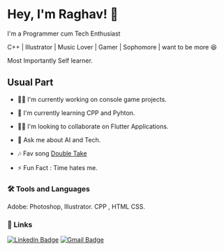 
# Hey, I'm Raghav! 👋

I'm a Programmer cum Tech Enthusiast 

C++ | Illustrator | Music Lover | Gamer | Sophomore | want to be more
😆

Most Importantly Self learner.

<!-- <img src="https://beautifulpixels.com/wp-content/uploads/2017/08/tr12082017-6.gif" width =400 align="right" /> -->
 
##  Usual Part

- 👩‍💻 I'm currently working on console game projects.

- 🧠 I'm currently learning CPP and Pyhton.

- 👯‍♀️ I'm looking to collaborate on Flutter Applications.

- 💬 Ask me about AI and Tech.
<!-- [LinkedIn](https://www.linkedin.com/in/raghav2130/) 
or [EMAIL](crown.rg7244@gmail.com) ;
 -->
 
- 🎶 Fav song 
[Double Take](https://open.spotify.com/track/47isJpIIO8m7BJEhiFhnaf?si=e0f3b11ca9dd4ac3)

- ⚡️ Fun Fact : Time hates me.


### 🛠 Tools and Languages
Adobe: Photoshop, Illustrator. CPP , HTML CSS. 

### 🔗 Links

[![Linkedin Badge](https://img.shields.io/badge/-LinkedIn-blue?style=flat-square&logo=Linkedin&logoColor=white&link=https://www.linkedin.com/in/riti2409/)](https://www.linkedin.com/in/raghav2130/)    [![Gmail Badge](https://img.shields.io/badge/-Email-c14438?style=flat-square&logo=Gmail&logoColor=white&link=mailto:ritikumariupadhyay24@gmail.com)](mailto:crown.rg7244@gmail.com)
 

